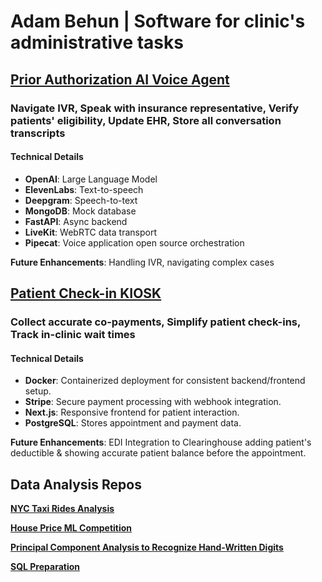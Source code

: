 # Adam Behun | Software for clinic's administrative tasks

## **[Prior Authorization AI Voice Agent](https://github.com/Adam-Behun/MyRobot)**  
### Navigate IVR, Speak with insurance representative, Verify patients' eligibility, Update EHR, Store all conversation transcripts
#### Technical Details
- **OpenAI**: Large Language Model
- **ElevenLabs**: Text-to-speech
- **Deepgram**: Speech-to-text
- **MongoDB**: Mock database
- **FastAPI**: Async backend
- **LiveKit**: WebRTC data transport
- **Pipecat**: Voice application open source orchestration

**Future Enhancements**: Handling IVR, navigating complex cases

## **[Patient Check-in KIOSK](https://github.com/Adam-Behun/DentalKiosk)**
### Collect accurate co-payments, Simplify patient check-ins, Track in-clinic wait times
#### Technical Details
- **Docker**: Containerized deployment for consistent backend/frontend setup.
- **Stripe**: Secure payment processing with webhook integration.
- **Next.js**: Responsive frontend for patient interaction.
- **PostgreSQL**: Stores appointment and payment data.

**Future Enhancements**: EDI Integration to Clearinghouse adding patient's deductible & showing accurate patient balance before the appointment.

## Data Analysis Repos
**[NYC Taxi Rides Analysis](https://github.com/Adam-Behun/supervised-ml-to-predict-tips)**

**[House Price ML Competition](https://github.com/Adam-Behun/supervised-machine-learning/blob/main/house-price-competition/algorithms/top-solution.ipynb)**

**[Principal Component Analysis to Recognize Hand-Written Digits](https://github.com/Adam-Behun/supervised-machine-learning/blob/main/mnist-competition/algorithms/pca_with_models.ipynb)**

**[SQL Preparation](https://github.com/Adam-Behun/sql-preparation)**